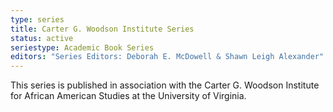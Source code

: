 ```yaml
---
type: series
title: Carter G. Woodson Institute Series
status: active
seriestype: Academic Book Series
editors: "Series Editors: Deborah E. McDowell & Shawn Leigh Alexander"
---
```

This series is published in association with the Carter G. Woodson Institute for African American Studies at the University of Virginia.